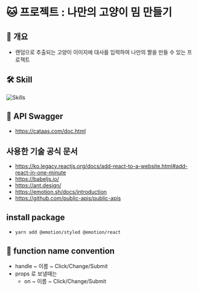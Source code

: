 # 🐱 프로젝트 : 나만의 고양이 밈 만들기

## 📌 개요
- 랜덤으로 추출되는 고양이 이미지에 대사를 입력하여 나만의 짤을 만들 수 있는 프로젝트

## 🛠 Skill
![Skills](https://skillicons.dev/icons?i=js,react,vite,yarn,emotion)

## 🚀 API Swagger
- https://cataas.com/doc.html

## 사용한 기술 공식 문서
- https://ko.legacy.reactjs.org/docs/add-react-to-a-website.html#add-react-in-one-minute
- https://babeljs.io/
- https://ant.design/
- https://emotion.sh/docs/introduction
- https://github.com/public-apis/public-apis

## install package
- `yarn add @emotion/styled @emotion/react`

## 📄 function name convention
- handle ~ 이름 ~  Click/Change/Submit
- props 로 보낼때는
  - on ~ 이름 ~  Click/Change/Submit